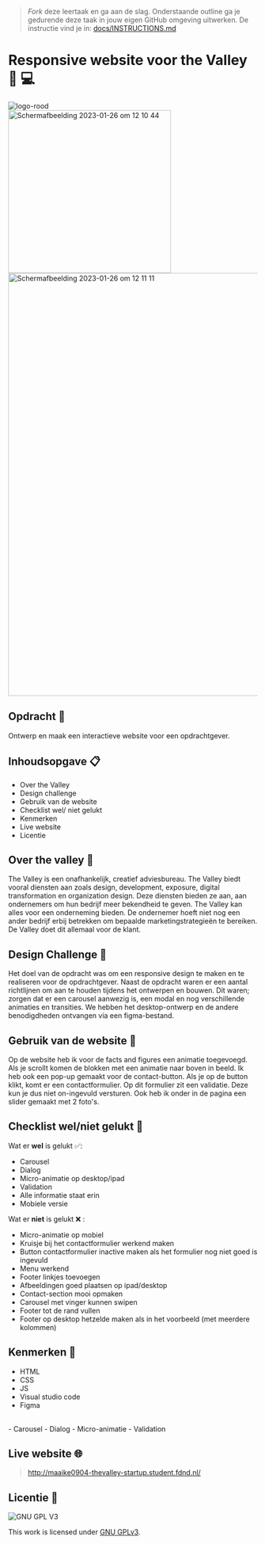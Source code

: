 > _Fork_ deze leertaak en ga aan de slag. Onderstaande outline ga je gedurende deze taak in jouw eigen GitHub omgeving uitwerken. De instructie vind je in: [docs/INSTRUCTIONS.md](docs/INSTRUCTIONS.md)

# Responsive website voor the Valley :iphone: :computer:
![logo-rood](https://user-images.githubusercontent.com/112861144/214786579-0bf5e144-a817-4ebc-a48d-f641fdacda42.svg)
<br><img width="329" alt="Schermafbeelding 2023-01-26 om 12 10 44" src="https://user-images.githubusercontent.com/112861144/214821851-05d4035d-7926-490e-a977-f56262ecfa52.png"><img width="854" alt="Schermafbeelding 2023-01-26 om 12 11 11" src="https://user-images.githubusercontent.com/112861144/214821855-5fdc1a0c-8dab-4480-98b2-5febcf1b1fd8.png">

## Opdracht :rocket:
Ontwerp en maak een interactieve website voor een opdrachtgever.

## Inhoudsopgave :clipboard:
- Over the Valley
- Design challenge
- Gebruik van de website
- Checklist wel/ niet gelukt
- Kenmerken
- Live website
- Licentie


## Over the valley :speech_balloon:
The Valley is een onafhankelijk, creatief adviesbureau. The Valley biedt vooral diensten aan zoals design, development, exposure, digital transformation en organization design. Deze diensten bieden ze aan, aan ondernemers om hun bedrijf meer bekendheid te geven. The Valley kan alles voor een onderneming bieden. De ondernemer hoeft niet nog een ander bedrijf erbij betrekken om bepaalde marketingstrategieën te bereiken. De Valley doet dit allemaal voor de klant.

## Design Challenge :art:
Het doel van de opdracht was om een responsive design te maken en te realiseren voor de opdrachtgever. Naast de opdracht waren er een aantal richtlijnen om aan te houden tijdens het ontwerpen en bouwen. Dit waren; zorgen dat er een carousel aanwezig is, een modal en nog verschillende animaties en transities. We hebben het desktop-ontwerp en de andere benodigdheden ontvangen via een figma-bestand. 

## Gebruik van de website :bookmark:
Op de website heb ik voor de facts and figures een animatie toegevoegd. Als je scrollt komen de blokken met een animatie naar boven in beeld. Ik heb ook een pop-up gemaakt voor de contact-button. Als je op de button klikt, komt er een contactformulier. Op dit formulier zit een validatie. Deze kun je dus niet on-ingevuld versturen. Ook heb ik onder in de pagina een slider gemaakt met 2 foto's.

## Checklist wel/niet gelukt :bookmark_tabs:
Wat er <b>wel</b> is gelukt :white_check_mark::
- Carousel
- Dialog
- Micro-animatie op desktop/ipad
- Validation
- Alle informatie staat erin
- Mobiele versie 

Wat er <b>niet</b> is gelukt :x: :
- Micro-animatie op mobiel
- Kruisje bij het contactformulier werkend maken
- Button contactformulier inactive maken als het formulier nog niet goed is ingevuld
- Menu werkend
- Footer linkjes toevoegen
- Afbeeldingen goed plaatsen op ipad/desktop
- Contact-section mooi opmaken
- Carousel met vinger kunnen swipen
- Footer tot de rand vullen
- Footer op desktop hetzelde maken als in het voorbeeld (met meerdere kolommen)

## Kenmerken :bust_in_silhouette:
- HTML
- CSS
- JS
- Visual studio code
- Figma
<br>
- Carousel
- Dialog
- Micro-animatie
- Validation

## Live website :globe_with_meridians:
> http://maaike0904-thevalley-startup.student.fdnd.nl/

## Licentie :100:

![GNU GPL V3](https://www.gnu.org/graphics/gplv3-127x51.png)

This work is licensed under [GNU GPLv3](./LICENSE).
